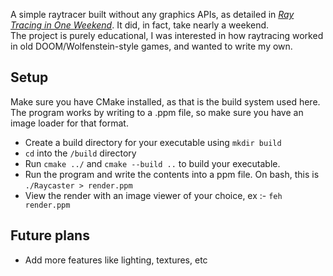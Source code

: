 A simple raytracer built without any graphics APIs, as detailed in [_Ray Tracing in One Weekend_](https://raytracing.github.io/books/RayTracingInOneWeekend.html). It did, in fact, take nearly a weekend.  
The project is purely educational, I was interested in how raytracing worked in old DOOM/Wolfenstein-style games, and wanted to write my own.

## Setup
Make sure you have CMake installed, as that is the build system used here. The program works by writing to a .ppm file, so make sure you have an image loader for that format.  
- Create a build directory for your executable using ```mkdir build```
- ```cd``` into the ```/build``` directory
- Run ```cmake ../``` and ```cmake --build ..``` to build your executable.
- Run the program and write the contents into a ppm file. On bash, this is ```./Raycaster > render.ppm```
- View the render with an image viewer of your choice, ex :- ```feh render.ppm```

## Future plans
- Add more features like lighting, textures, etc
